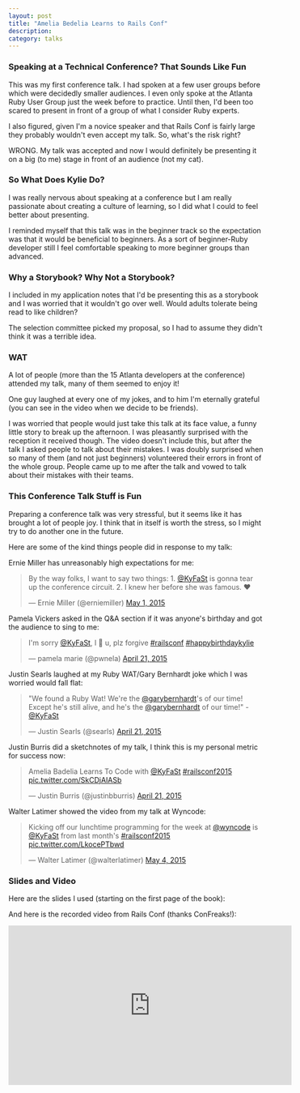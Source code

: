 ```yaml
---
layout: post
title: "Amelia Bedelia Learns to Rails Conf"
description:
category: talks
---
```


### Speaking at a Technical Conference? That Sounds Like Fun

This was my first conference talk. I had spoken at a few user groups before which were decidedly smaller audiences. I even only spoke at the Atlanta Ruby User Group just the week before to practice. Until then, I'd been too scared to present in front of a group of what I consider Ruby experts.

I also figured, given I'm a novice speaker and that Rails Conf is fairly large they probably wouldn't even accept my talk. So, what's the risk right?

WRONG. My talk was accepted and now I would definitely be presenting it on a big (to me) stage in front of an audience (not my cat).


### So What Does Kylie Do?

I was really nervous about speaking at a conference but I am really passionate about creating a culture of learning, so I did what I could to feel better about presenting.

I reminded myself that this talk was in the beginner track so the expectation was that it would be beneficial to beginners. As a sort of beginner-Ruby developer still I feel comfortable speaking to more beginner groups than advanced. 

### Why a Storybook? Why Not a Storybook?

I included in my application notes that I'd be presenting this as a storybook and I was worried that it wouldn't go over well. Would adults tolerate being read to like children?

The selection committee picked my proposal, so I had to assume they didn't think it was a terrible idea.

### WAT

A lot of people (more than the 15 Atlanta developers at the conference) attended my talk, many of them seemed to enjoy it! 

One guy laughed at every one of my jokes, and to him I'm eternally grateful (you can see in the video when we decide to be friends).

I was worried that people would just take this talk at its face value, a funny little story to break up the afternoon. I was pleasantly surprised with the reception it received though. The video doesn't include this, but after the talk I asked people to talk about their mistakes. I was doubly surprised when so many of them (and not just beginners) volunteered their errors in front of the whole group. People came up to me after the talk and vowed to talk about their mistakes with their teams.

### This Conference Talk Stuff is Fun

Preparing a conference talk was very stressful, but it seems like it has brought a lot of people joy. I think that in itself is worth the stress, so I might try to do another one in the future.

Here are some of the kind things people did in response to my talk:

Ernie Miller has unreasonably high expectations for me:
<blockquote class="twitter-tweet" lang="en"><p lang="en" dir="ltr">By the way folks, I want to say two things: &#10;1. <a href="https://twitter.com/KyFaSt">@KyFaSt</a> is gonna tear up the conference circuit.&#10;2. I knew her before she was famous. &#10;❤️</p>&mdash; Ernie Miller (@erniemiller) <a href="https://twitter.com/erniemiller/status/594230479374659584">May 1, 2015</a></blockquote>
<script async src="//platform.twitter.com/widgets.js" charset="utf-8"></script>

Pamela Vickers asked in the Q&A section if it was anyone's birthday and got the audience to sing to me:
<blockquote class="twitter-tweet" lang="en"><p lang="en" dir="ltr">I&#39;m sorry <a href="https://twitter.com/KyFaSt">@KyFaSt</a>, I 💜 u, plz forgive <a href="https://twitter.com/hashtag/railsconf?src=hash">#railsconf</a> <a href="https://twitter.com/hashtag/happybirthdaykylie?src=hash">#happybirthdaykylie</a></p>&mdash; pamela marie (@pwnela) <a href="https://twitter.com/pwnela/status/590617144649482240">April 21, 2015</a></blockquote>
<script async src="//platform.twitter.com/widgets.js" charset="utf-8"></script>

Justin Searls laughed at my Ruby WAT/Gary Bernhardt joke which I was worried would fall flat:

<blockquote class="twitter-tweet" lang="en"><p lang="en" dir="ltr">&quot;We found a Ruby Wat! We&#39;re the <a href="https://twitter.com/garybernhardt">@garybernhardt</a>&#39;s of our time!&#10;&#10;Except he&#39;s still alive, and he&#39;s the <a href="https://twitter.com/garybernhardt">@garybernhardt</a> of our time!&quot; - <a href="https://twitter.com/KyFaSt">@KyFaSt</a></p>&mdash; Justin Searls (@searls) <a href="https://twitter.com/searls/status/590609868031139841">April 21, 2015</a></blockquote>
<script async src="//platform.twitter.com/widgets.js" charset="utf-8"></script>


Justin Burris did a sketchnotes of my talk, I think this is my personal metric for success now:
<blockquote class="twitter-tweet" lang="en"><p lang="en" dir="ltr">Amelia Badelia Learns To Code with <a href="https://twitter.com/KyFaSt">@KyFaSt</a> <a href="https://twitter.com/hashtag/railsconf2015?src=hash">#railsconf2015</a> <a href="http://t.co/SkCDjAIASb">pic.twitter.com/SkCDjAIASb</a></p>&mdash; Justin Burris (@justinbburris) <a href="https://twitter.com/justinbburris/status/590619017913708545">April 21, 2015</a></blockquote>
<script async src="//platform.twitter.com/widgets.js" charset="utf-8"></script>

Walter Latimer showed the video from my talk at Wyncode:
<blockquote class="twitter-tweet" lang="en"><p lang="en" dir="ltr">Kicking off our lunchtime programming for the week at <a href="https://twitter.com/wyncode">@wyncode</a> is <a href="https://twitter.com/KyFaSt">@KyFaSt</a> from last month&#39;s <a href="https://twitter.com/hashtag/railsconf2015?src=hash">#railsconf2015</a> <a href="http://t.co/LkocePTbwd">pic.twitter.com/LkocePTbwd</a></p>&mdash; Walter Latimer (@walterlatimer) <a href="https://twitter.com/walterlatimer/status/595276290317488128">May 4, 2015</a></blockquote>
<script async src="//platform.twitter.com/widgets.js" charset="utf-8"></script>


### Slides and Video

Here are the slides I used (starting on the first page of the book):
<script async class="speakerdeck-embed" data-slide="10" data-id="16ecfce47d5b4dee839259b9b82efb43" data-ratio="1.77777777777778" src="//speakerdeck.com/assets/embed.js"></script>

And here is the recorded video from Rails Conf (thanks ConFreaks!):
<iframe width="560" height="315" src="https://www.youtube.com/embed/bSbla50tqZE" frameborder="0" allowfullscreen></iframe>

